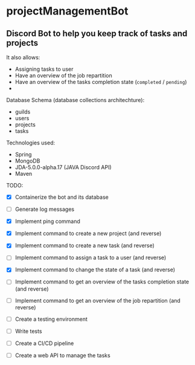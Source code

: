 # projectManagementBot

## Discord Bot to help you keep track of tasks and projects

It also allows:
- Assigning tasks to user
- Have an overview of the job repartition
- Have an overview of the tasks completion state (`completed` / `pending`)
-

Database Schema (database collections architechture):
- guilds
- users
- projects
- tasks

Technologies used:
- Spring
- MongoDB
- JDA-5.0.0-alpha.17 (JAVA Discord API)
- Maven

TODO:
- [x] Containerize the bot and its database
- [ ] Generate log messages
- [x] Implement ping command
- [x] Implement command to create a new project (and reverse)
- [x] Implement command to create a new task (and reverse)
- [ ] Implement command to assign a task to a user (and reverse)
- [x] Implement command to change the state of a task (and reverse)
- [ ] Implement command to get an overview of the tasks completion state (and reverse)
- [ ] Implement command to get an overview of the job repartition (and reverse)
- [ ] Create a testing environment
- [ ] Write tests
- [ ] Create a CI/CD pipeline
- [ ] Create a web API to manage the tasks

